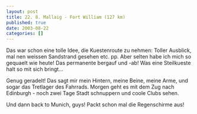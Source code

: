 ```yaml
---
layout: post
title: 22. 8. Mallaig - Fort William (127 km)
published: true
date: 2003-08-22
categories: []
---
```

<p>Das war schon eine tolle Idee, die Kuestenroute zu nehmen: Toller Ausblick, mal nen weissen Sandstrand gesehen etc. pp. Aber selten habe ich mich so gequaelt wie heute! Das permanente bergauf und -ab! Was eine Steilkueste halt so mit sich bringt...</p>

<p>
Genug geradelt! Das sagt mir mein Hintern, meine Beine, meine Arme, und sogar das Tretlager des Fahrrads. Morgen geht es mit dem Zug nach Edinburgh - noch zwei Tage Stadt schnuppern und coole Clubs sehen.
</p>


<p>
Und dann back to Munich, guys! Packt schon mal die Regenschirme aus!

</p>
